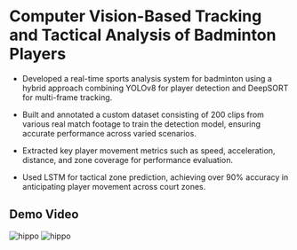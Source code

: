 # Computer Vision-Based Tracking and Tactical Analysis of Badminton Players
- Developed a real-time sports analysis system for badminton using a hybrid approach combining YOLOv8 for player detection and DeepSORT for multi-frame tracking.

- Built and annotated a custom dataset consisting of 200 clips from various real match footage to train the detection model, ensuring accurate performance across varied scenarios.

- Extracted key player movement metrics such as speed, acceleration, distance, and zone coverage for performance evaluation.

- Used LSTM for tactical zone prediction, achieving over 90% accuracy in anticipating player movement across court zones.

## Demo Video
![hippo](deepsort_output.gif)
![hippo](dashboard_analytics_video.gif)

